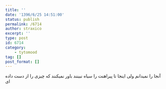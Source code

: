 ```yaml
---
title: ''
date: '1396/6/25 14:51:00'
status: publish
permalink: /6714
author: straxico
excerpt: ''
type: post
id: 6714
category:
    - tytomood
tag: []
post_format: []
---
```

آنجا را نمیدانم ولی اینجا تا پیراهنت را سیاه نبینند باور نمیکنند که چیزی را از دست داده ای